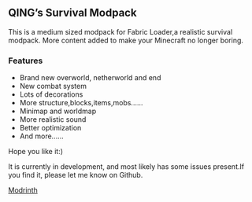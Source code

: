 ## QING’s Survival Modpack

This is a medium sized modpack for Fabric Loader,a realistic survival modpack.
More content added to make your Minecraft no longer boring.

###  Features
-   Brand new overworld, netherworld and end
-   New combat system
-   Lots of decorations
-   More structure,blocks,items,mobs......
-   Minimap and worldmap
-   More realistic sound
-   Better optimization
-   And more......

Hope you like it:)

It is currently in development, and most likely has some issues present.If you find it, please let me know on Github.

[Modrinth](https://modrinth.com/modpack/qings_survival_modpack)
